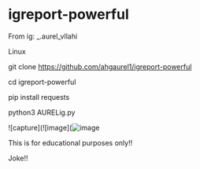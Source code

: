 # igreport-powerful
From ig: _.aurel_vllahi

Linux


git clone https://github.com/ahgaurel1/igreport-powerful

cd igreport-powerful

pip install requests

python3 AURELig.py


![capture](![image](![image](https://user-images.githubusercontent.com/94483858/157423727-813b889b-7534-4a75-9624-04b25b36e3d6.png)



This is for educational purposes only!!

Joke!!


